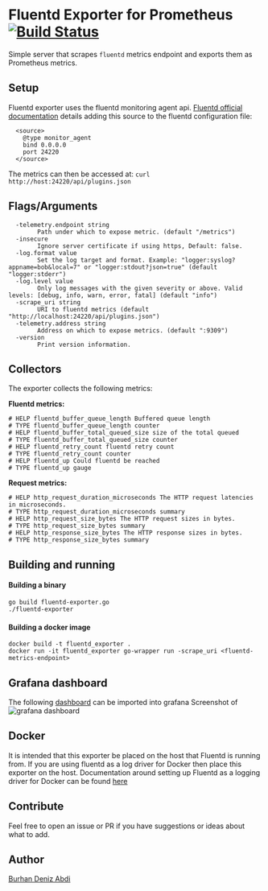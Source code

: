 # Fluentd Exporter for Prometheus [![Build Status](https://travis-ci.org/V3ckt0r/fluentd_exporter.svg?branch=master)](https://travis-ci.org/V3ckt0r/fluentd_exporter)

Simple server that scrapes `fluentd` metrics endpoint and exports them as Prometheus metrics.

## Setup

Fluentd exporter uses the fluentd monitoring agent api. [Fluentd official documentation](https://docs.fluentd.org/v1.0/articles/monitoring) details adding this source to the fluentd configuration file:
  ```
    <source>
      @type monitor_agent
      bind 0.0.0.0
      port 24220
    </source>
  ```
The metrics can then be accessed at: `curl http://host:24220/api/plugins.json`

## Flags/Arguments

```
  -telemetry.endpoint string
    	Path under which to expose metric. (default "/metrics")
  -insecure
    	Ignore server certificate if using https, Default: false.
  -log.format value
    	Set the log target and format. Example: "logger:syslog?appname=bob&local=7" or "logger:stdout?json=true" (default "logger:stderr")
  -log.level value
    	Only log messages with the given severity or above. Valid levels: [debug, info, warn, error, fatal] (default "info")
  -scrape_uri string
    	URI to fluentd metrics (default "http://localhost:24220/api/plugins.json")
  -telemetry.address string
    	Address on which to expose metrics. (default ":9309")
  -version
    	Print version information.
```

## Collectors

The exporter collects the following metrics:

**Fluentd metrics:**
```
# HELP fluentd_buffer_queue_length Buffered queue length
# TYPE fluentd_buffer_queue_length counter
# HELP fluentd_buffer_total_queued_size size of the total queued
# TYPE fluentd_buffer_total_queued_size counter
# HELP fluentd_retry_count fluentd retry count
# TYPE fluentd_retry_count counter
# HELP fluentd_up Could fluentd be reached
# TYPE fluentd_up gauge
```

**Request metrics:**
```
# HELP http_request_duration_microseconds The HTTP request latencies in microseconds.
# TYPE http_request_duration_microseconds summary
# HELP http_request_size_bytes The HTTP request sizes in bytes.
# TYPE http_request_size_bytes summary
# HELP http_response_size_bytes The HTTP response sizes in bytes.
# TYPE http_response_size_bytes summary
```

## Building and running

#### Building a binary
```
go build fluentd-exporter.go
./fluentd-exporter
```

#### Building a docker image
```
docker build -t fluentd_exporter .
docker run -it fluentd_exporter go-wrapper run -scrape_uri <fluentd-metrics-endpoint>
```

## Grafana dashboard

The following [dashboard](https://grafana.com/dashboards/3522) can be imported into grafana
Screenshot of ![grafana dashboard](https://i.imgur.com/oBY6urR.png)

## Docker

It is intended that this exporter be placed on the host that Fluentd is running from. If you are using fluentd as a log driver for Docker then place this exporter on the host.
Documentation around setting up Fluentd as a logging driver for Docker can be found [here](https://docs.docker.com/engine/admin/logging/fluentd/)

## Contribute

Feel free to open an issue or PR if you have suggestions or ideas about what to add.

## Author

[Burhan Deniz Abdi](http://www.burhan.io/)
